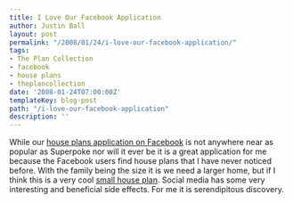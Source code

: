 ```yaml
---
title: I Love Our Facebook Application
author: Justin Ball
layout: post
permalink: "/2008/01/24/i-love-our-facebook-application/"
tags:
- The Plan Collection
- facebook
- house plans
- theplancollection
date: '2008-01-24T07:00:00Z'
templateKey: blog-post
path: "/i-love-our-facebook-application"
description: ''
---
```


While our [house plans application on Facebook][1] is not anywhere near as popular as Superpoke nor will it ever be it is a great application for me because the Facebook users find house plans that I have never noticed before. With the family being the size it is we need a larger home, but if I think this is a very cool [small house plan][2]. Social media has some very interesting and beneficial side effects. For me it is serendipitous discovery.

 [1]: http://apps.facebook.com/house-plans/Default.aspx "ThePlanCollection.com has a Facebook application.  Find it here.  Then install it.  Then love."
 [2]: http://www.theplancollection.com/house-plans/home-plan-14593 "small house plans"
